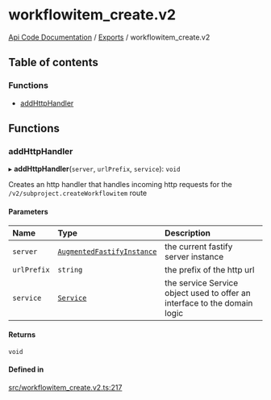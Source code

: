 # workflowitem\_create.v2
 
[Api Code Documentation](../README.md) / [Exports](../modules.md) / workflowitem\_create.v2

## Table of contents

### Functions

- [addHttpHandler](workflowitem_create_v2.md#addhttphandler)

## Functions

### addHttpHandler

▸ **addHttpHandler**(`server`, `urlPrefix`, `service`): `void`

Creates an http handler that handles incoming http requests for the `/v2/subproject.createWorkflowitem` route

#### Parameters

| Name | Type | Description |
| :------ | :------ | :------ |
| `server` | [`AugmentedFastifyInstance`](../interfaces/types.AugmentedFastifyInstance.md) | the current fastify server instance |
| `urlPrefix` | `string` | the prefix of the http url |
| `service` | [`Service`](../interfaces/service_workflowitem_create.Service.md) | the service Service object used to offer an interface to the domain logic |

#### Returns

`void`

#### Defined in

[src/workflowitem_create.v2.ts:217](https://github.com/openkfw/TruBudget/blob/648f2bb/api/src/workflowitem_create.v2.ts#L217)
